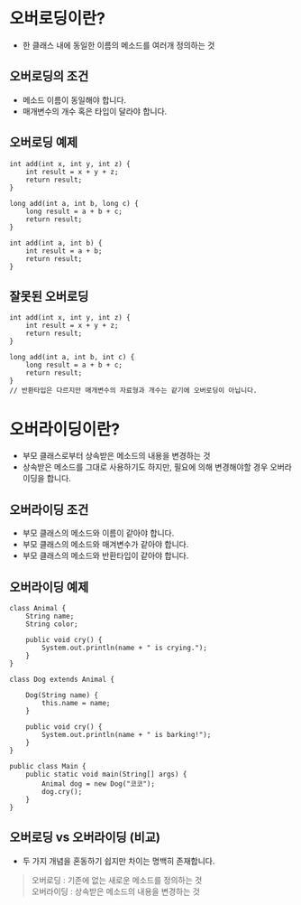 # 오버로딩이란? 
- 한 클래스 내에 동일한 이름의 메소드를 여러개 정의하는 것

## 오버로딩의 조건
- 메소드 이름이 동일해야 합니다.  
- 매개변수의 개수 혹은 타입이 달라야 합니다.

## 오버로딩 예제
```
int add(int x, int y, int z) {
    int result = x + y + z;
    return result;
}

long add(int a, int b, long c) {
    long result = a + b + c;
    return result;
}

int add(int a, int b) {
    int result = a + b;
    return result;
}
```  
  
## 잘못된 오버로딩
```
int add(int x, int y, int z) {
    int result = x + y + z;
    return result;
}

long add(int a, int b, int c) {
    long result = a + b + c;
    return result;
}
// 반환타입은 다르지만 매개변수의 자료형과 개수는 같기에 오버로딩이 아닙니다.
```  
  
  
  
  
# 오버라이딩이란?
- 부모 클래스로부터 상속받은 메소드의 내용을 변경하는 것
- 상속받은 메소드를 그대로 사용하기도 하지만, 필요에 의해 변경해야할 경우 오버라이딩을 합니다.
  
  
## 오버라이딩 조건
- 부모 클래스의 메소드와 이름이 같아야 합니다.
- 부모 클래스의 메소드와 매겨변수가 같아야 합니다.
- 부모 클래스의 메소드와 반환타입이 같아야 합니다.
  
  
## 오버라이딩 예제  
  
  
```
class Animal {
    String name;
    String color;

    public void cry() {
        System.out.println(name + " is crying.");
    }
}

class Dog extends Animal {

    Dog(String name) {
        this.name = name;
    }

    public void cry() {
        System.out.println(name + " is barking!");
    }
}

public class Main {
    public static void main(String[] args) {
        Animal dog = new Dog("코코");
        dog.cry();
    }
}
```  
## 오버로딩 vs 오버라이딩 (비교)
- 두 가지 개념을 혼동하기 쉽지만 차이는 명백히 존재합니다.
> 오버로딩 : 기존에 없는 새로운 메소드를 정의하는 것  
> 오버라이딩 : 상속받은 메소드의 내용을 변경하는 것



